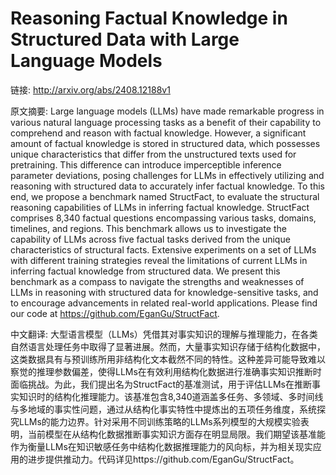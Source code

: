 # Reasoning Factual Knowledge in Structured Data with Large Language Models

链接: http://arxiv.org/abs/2408.12188v1

原文摘要:
Large language models (LLMs) have made remarkable progress in various natural
language processing tasks as a benefit of their capability to comprehend and
reason with factual knowledge. However, a significant amount of factual
knowledge is stored in structured data, which possesses unique characteristics
that differ from the unstructured texts used for pretraining. This difference
can introduce imperceptible inference parameter deviations, posing challenges
for LLMs in effectively utilizing and reasoning with structured data to
accurately infer factual knowledge. To this end, we propose a benchmark named
StructFact, to evaluate the structural reasoning capabilities of LLMs in
inferring factual knowledge. StructFact comprises 8,340 factual questions
encompassing various tasks, domains, timelines, and regions. This benchmark
allows us to investigate the capability of LLMs across five factual tasks
derived from the unique characteristics of structural facts. Extensive
experiments on a set of LLMs with different training strategies reveal the
limitations of current LLMs in inferring factual knowledge from structured
data. We present this benchmark as a compass to navigate the strengths and
weaknesses of LLMs in reasoning with structured data for knowledge-sensitive
tasks, and to encourage advancements in related real-world applications. Please
find our code at https://github.com/EganGu/StructFact.

中文翻译:
大型语言模型（LLMs）凭借其对事实知识的理解与推理能力，在各类自然语言处理任务中取得了显著进展。然而，大量事实知识存储于结构化数据中，这类数据具有与预训练所用非结构化文本截然不同的特性。这种差异可能导致难以察觉的推理参数偏差，使得LLMs在有效利用结构化数据进行准确事实知识推断时面临挑战。为此，我们提出名为StructFact的基准测试，用于评估LLMs在推断事实知识时的结构化推理能力。该基准包含8,340道涵盖多任务、多领域、多时间线与多地域的事实性问题，通过从结构化事实特性中提炼出的五项任务维度，系统探究LLMs的能力边界。针对采用不同训练策略的LLMs系列模型的大规模实验表明，当前模型在从结构化数据推断事实知识方面存在明显局限。我们期望该基准能作为衡量LLMs在知识敏感任务中结构化数据推理能力的风向标，并为相关现实应用的进步提供推动力。代码详见https://github.com/EganGu/StructFact。

